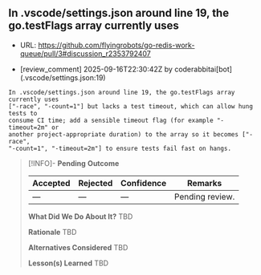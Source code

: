 ## In .vscode/settings.json around line 19, the go.testFlags array currently uses

- URL: https://github.com/flyingrobots/go-redis-work-queue/pull/3#discussion_r2353792407

- [review_comment] 2025-09-16T22:30:42Z by coderabbitai[bot] (.vscode/settings.json:19)

```text
In .vscode/settings.json around line 19, the go.testFlags array currently uses
["-race", "-count=1"] but lacks a test timeout, which can allow hung tests to
consume CI time; add a sensible timeout flag (for example "-timeout=2m" or
another project-appropriate duration) to the array so it becomes ["-race",
"-count=1", "-timeout=2m"] to ensure tests fail fast on hangs.
```

> [!INFO]- **Pending**
> **Outcome**
> 
> | Accepted | Rejected | Confidence | Remarks |
> |----------|----------|------------|---------|
> | — | — | — | Pending review. |
>
> **What Did We Do About It?**
> TBD
>
> **Rationale**
> TBD
>
> **Alternatives Considered**
> TBD
>
> **Lesson(s) Learned**
> TBD
